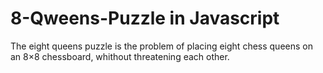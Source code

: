 # 8-Qweens-Puzzle in Javascript
The eight queens puzzle is the problem of placing eight chess queens on an 8×8 chessboard, whithout threatening each other.
